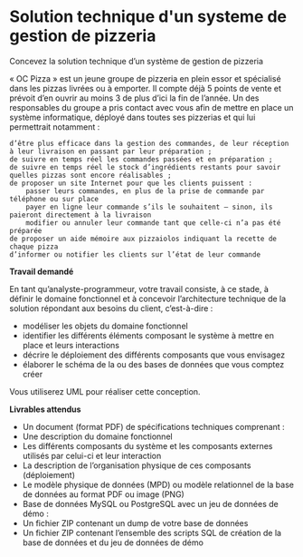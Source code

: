 # Solution technique d'un systeme de gestion de pizzeria
Concevez la solution technique d’un système de gestion de pizzeria

« OC Pizza » est un jeune groupe de pizzeria en plein essor et spécialisé dans les pizzas livrées ou à emporter. Il compte déjà 5 points de vente et prévoit d’en ouvrir au moins 3 de plus d’ici la fin de l’année. Un des responsables du groupe a pris contact avec vous afin de mettre en place un système informatique, déployé dans toutes ses pizzerias et qui lui permettrait notamment :

    d’être plus efficace dans la gestion des commandes, de leur réception à leur livraison en passant par leur préparation ;
    de suivre en temps réel les commandes passées et en préparation ;
    de suivre en temps réel le stock d’ingrédients restants pour savoir quelles pizzas sont encore réalisables ;
    de proposer un site Internet pour que les clients puissent :
        passer leurs commandes, en plus de la prise de commande par téléphone ou sur place
        payer en ligne leur commande s’ils le souhaitent – sinon, ils paieront directement à la livraison
        modifier ou annuler leur commande tant que celle-ci n’a pas été préparée
    de proposer un aide mémoire aux pizzaiolos indiquant la recette de chaque pizza
    d’informer ou notifier les clients sur l’état de leur commande

**Travail demandé**

En tant qu’analyste-programmeur, votre travail consiste, à ce stade, à définir le domaine fonctionnel et à concevoir l’architecture technique de la solution répondant aux besoins du client, c’est-à-dire :

 *   modéliser les objets du domaine fonctionnel
 *   identifier les différents éléments composant le système à mettre en place et leurs interactions
 *   décrire le déploiement des différents composants que vous envisagez
 *   élaborer le schéma de la ou des bases de données que vous comptez créer

Vous utiliserez UML pour réaliser cette conception.

**Livrables attendus**

* Un document (format PDF) de spécifications techniques comprenant :
* Une description du domaine fonctionnel
* Les différents composants du système et les composants externes utilisés par celui-ci et leur interaction
* La description de l’organisation physique de ces composants (déploiement)
* Le modèle physique de données (MPD) ou modèle relationnel de la base de données au format PDF ou image (PNG)
* Base de données MySQL ou PostgreSQL avec un jeu de données de démo :
* Un fichier ZIP contenant un dump de votre base de données
* Un fichier ZIP contenant l’ensemble des scripts SQL de création de la base de données et du jeu de données de démo
